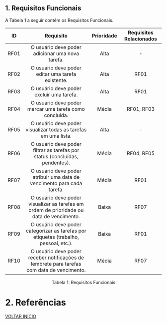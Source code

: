 
## 1. Requisitos Funcionais

A Tabela 1 a seguir contém os Requisitos Funcionais.

| ID   | Requisito                                                                                  | Prioridade | Requisitos Relacionados |
| :--: | :----------------------------------------------------------------------------------------: | :--------: | :----------------------: |
| RF01 | O usuário deve poder adicionar uma nova tarefa.                                            | Alta       | -                       |
| RF02 | O usuário deve poder editar uma tarefa existente.                                          | Alta       | RF01                    |
| RF03 | O usuário deve poder excluir uma tarefa.                                                   | Alta       | RF01                    |
| RF04 | O usuário deve poder marcar uma tarefa como concluída.                                     | Média      | RF01, RF03              |
| RF05 | O usuário deve poder visualizar todas as tarefas em uma lista.                             | Alta       | -                       |
| RF06 | O usuário deve poder filtrar as tarefas por status (concluídas, pendentes).                | Média      | RF04, RF05              |
| RF07 | O usuário deve poder atribuir uma data de vencimento para cada tarefa.                     | Média      | RF01                    |
| RF08 | O usuário deve poder visualizar as tarefas em ordem de prioridade ou data de vencimento.   | Baixa      | RF07                    |
| RF09 | O usuário deve poder categorizar as tarefas por etiquetas (trabalho, pessoal, etc.).       | Baixa      | RF01                    |
| RF10 | O usuário deve poder receber notificações de lembrete para tarefas com data de vencimento. | Média      | RF07                    |

<p align="center">Tabela 1: Requisitos Funcionais</p>






# 2. Referências


<a href="../README.md">VOLTAR INÍCIO</a>
